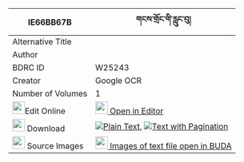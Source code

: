 |IE66BB67B|གངས་གྲོང་གི་རླུང་བུ། 
| --- | --- 
|Alternative Title |
|Author | 
|BDRC ID | W25243
|Creator | Google OCR
|Number of Volumes| 1
|<img width="25" src="https://img.icons8.com/color/25/000000/edit-property.png">Edit Online| [<img width="25" src="https://avatars.githubusercontent.com/u/45091458?s=200&v=4"> Open in Editor](http://editor.openpecha.org/IE66BB67B)
|<img width="25" src="https://img.icons8.com/fluent/48/000000/download-2.png"/>  Download | [![](https://img.icons8.com/color/20/000000/txt.png)Plain Text](https://github.com/Openpecha/IE66BB67B/releases/download/v2/gang_drong_gi_lungbu_plain_IE66BB67B.zip), [![](https://img.icons8.com/color/20/000000/txt.png)Text with Pagination](https://github.com/Openpecha/IE66BB67B/releases/download/v2/gang_drong_gi_lungbu_pages_IE66BB67B.zip)
|<img width="25" src="https://img.icons8.com/plasticine/100/000000/pictures-folder.png"/>  Source Images | [<img width="25" src="https://library.bdrc.io/icons/BUDA-small.svg"> Images of text file open in BUDA](https://library.bdrc.io/show/bdr:W25243)